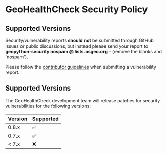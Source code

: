 # GeoHealthCheck Security Policy

## Supported Versions

Security/vulnerability reports **should not** be submitted through GitHub issues or public discussions, but instead please send your report 
to **geopython-security nospam @ lists.osgeo.org** - (remove the blanks and 'nospam').  

Please follow the [contributor guidelines](https://github.com/geopython/GeoHealthCheck/blob/master/CONTRIBUTING.md#submitting-bugs) when submitting a vulnerability report.

## Supported Versions

The GeoHealthCheck development team will release patches for security vulnerabilities for the following versions:

| Version | Supported          |
| ------- | ------------------ |
| 0.8.x   | :white_check_mark: |
| 0.7.x   | :white_check_mark: |
| < 7.x   | :x:                |
